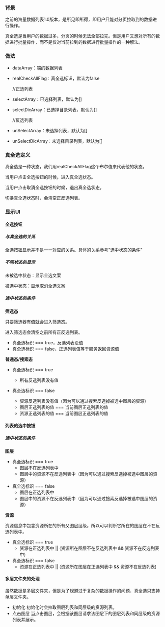 ### 背景

之前的海量数据列表1.0版本，是所见即所得，即用户只能对分页拉取到的数据进行操作。

真全选是当用户的数据过多，分页的时候无法全部拉完。但是用户又想对所有的数据进行批量操作，而不是仅对当前拉到的数据进行批量操作的一种解法。

### 做法

- dataArray：端的数据列表
- realCheckAllFlag：真全选标识，默认为false

  //正选列表
- selectArray：已选择列表，默认为[]
- selectDicArray：已选择目录列表，默认为[]

  //反选列表
- unSelectArray：未选择列表，默认为[]
- unSelectDicArray：未选择目录列表，默认为[]

### 真全选定义

真全选是一种状态，我们用realCheckAllFlag这个布尔值来代表他的状态。

当用户点击全选按钮的时候，进入真全选状态。

当用户点击取消全选按钮的时候，退出真全选状态。

切换真全选状态时，会清空正反选列表。

### 显示UI

#### 全选按钮

##### 与真全选的关系

  全选按钮显示并不是一一对应的关系。具体的关系参考"选中状态的条件"

##### 不同状态的显示

未被选中状态：显示全选文案

被选中状态：显示取消全选文案

##### 选中状态的条件

**筛选态**

只要筛选器有值就会进入筛选态。

进入筛选态会清空之前所有正反选列表。

- 真全选标识 === true，反选列表没值
- 真全选标识 === false，正选列表值等于服务返回资源值

**普通态/搜索态**

- 真全选标识  === true

  - 所有反选列表没有值
- 真全选标识 === false

  - 资源反选列表没有值（因为可以通过搜索反选掉被选中图层的资源）
  - 图层正选列表的值 === 当前图层正选列表的值
  - 资源正选列表的值 === 当前图层正选列表的值

#### 列表的选中按钮

##### 选中状态的条件

**图层**

- 真全选标识 === true
  - 图层不在反选列表中
  - 图层中的资源不在反选列表中（因为可以通过搜索反选掉被选中图层的资源）
- 真全选标识 === false
  - 图层在正选列表中
  - 图层中的资源不在反选列表中（因为可以通过搜索反选掉被选中图层的资源）

**资源**

资源信息中包含资源所在的所有父图层层级，所以可以判断它所在的图层在不在反选列表中。

- 真全选标识 === true
  - 资源在正选列表中 || (资源所在图层不在反选列表中 && 资源不在反选列表中)
- 真全选标识 === false
  - 资源在正选列表中 || (资源所在图层在正选列表中 && 资源不在反选列表)

#### 多层文件夹的处理

虽然数据是多层文件夹，但是为了规避过于复杂的数据操作的问题，真全选只支持单层文件夹。

- 初始化
  初始化时会拉取图层列表和同层级的资源列表。
- 点击图层
  当点击图层，会根据该图层请求该图层下的图层列表和同层级的资源列表并展示。
